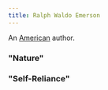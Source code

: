 ```yaml
---
title: Ralph Waldo Emerson
---
```


An [American](../index.html) author.

### "Nature"

### "Self-Reliance"
